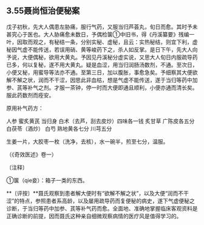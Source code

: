 ## 3.55聂尚恒治便秘案

戊子初秋，先大人偶患左胁痛，服行气药，又服当归芦荟丸，旬日而愈。其时予未甚究心于医也。大人胁痛愈未数日，予偶检箧①中旧书，得《丹溪纂要》残编一叶，因取而观之，有秘结一条，分别实秘、虚秘，且云：实热秘结，则宜下利，虚秘因气虚不能传送，若误用硝、黄等峻药下之，杀人如反掌。是日下午，先大人向予说，大便偶秘，欲用大黄丸。予因见丹溪秘分虚实说，又思大人旬日内服疏导药已多，何以复秘，遂不用大黄丸。疑是血涩，用当归润肠汤数剂，不通。至次日，小便又秘，用蜜导等法亦不通。至第三日，加以腹胀，事愈急矣。予细察其大便欲解不解之状，润而不干涩，因思此非血枯，想是气虚不能传送，遂于当归等药中加参、芪等补气之剂。才服一茶钟，停一时而大便即通且顺利，小便亦通而清长矣。服此药数剂而痊安。

原用补气药方：

人参 蜜炙黄芪 当归身 白术（去芦，刮去皮炒）四味各一钱 炙甘草 广陈皮各五分 白茯苓（酒炒） 白芍 熟地黄各七分 川芎五分

生姜一片，大胶枣一枚（洗净，去核），水一碗半，煎至七分，温服。

（《奇效医述》卷一）

〔注释〕

①箧（qie妾）：箱子一类的东西。

**〔评按〕**聂氏观察到患者解大便时有“欲解不解之状”，以及大便“润而不干涩”的特点，参照患者系高龄，以及屡用疏导药而复便秘的病史，遂下气虚便秘之诊断，于当归等药中加参、芪等补气药而愈。全面地、准确地掌握临床客观资料是正确诊断的前提，因而聂氏这种亲自细微观察病情的医疗风是值得学习的。
